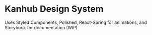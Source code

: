 # Kanhub Design System

Uses Styled Components, Polished, React-Spring for animations, and Storybook for documentation (WIP)
